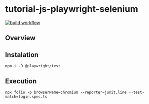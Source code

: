 # tutorial-js-playwright-selenium
[![build workflow](https://github.com/Xray-App/tutorial-js-playwright-selenium/actions/workflows/node.js.yml/badge.svg)](https://github.com/Xray-App/tutorial-js-playwright-selenium/actions/workflows/node.js.yml)

## Overview


## Instalation
```
npm i -D @playwright/test
```

## Execution
```
npx folio -p browserName=chromium --reporter=junit,line --test-match=login.spec.ts
```